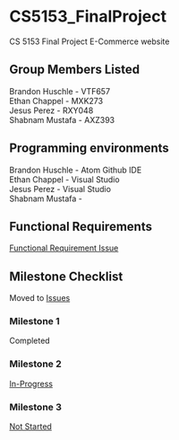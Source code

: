 # CS5153_FinalProject

CS 5153 Final Project E-Commerce website

## Group Members Listed

Brandon Huschle - VTF657  
Ethan Chappel - MXK273  
Jesus Perez - RXY048  
Shabnam Mustafa - AXZ393

## Programming environments

Brandon Huschle - Atom Github IDE  
Ethan Chappel - Visual Studio  
Jesus Perez - Visual Studio  
Shabnam Mustafa -

## Functional Requirements

<!---
Add requirements here as we go so that we can keep organized
-->

[Functional Requirement Issue](https://github.com/bhuschle/CS5153_FinalProject/issues/22)

## Milestone Checklist

Moved to [Issues](https://github.com/bhuschle/CS5153_FinalProject/issues)

### Milestone 1

Completed

### Milestone 2

[In-Progress](https://github.com/bhuschle/CS5153_FinalProject/issues/2)

### Milestone 3

[Not Started](https://github.com/bhuschle/CS5153_FinalProject/issues/3)
